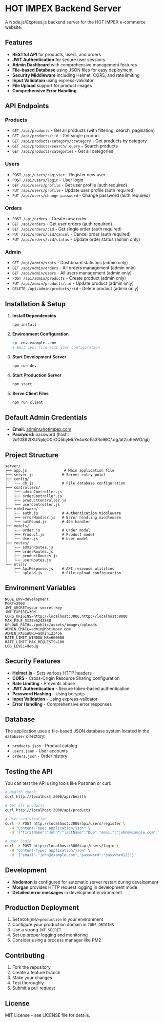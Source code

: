 # HOT IMPEX Backend Server

A Node.js/Express.js backend server for the HOT IMPEX e-commerce website.

## Features

- **RESTful API** for products, users, and orders
- **JWT Authentication** for secure user sessions
- **Admin Dashboard** with comprehensive management features
- **File-based Database** using JSON files for easy deployment
- **Security Middleware** including Helmet, CORS, and rate limiting
- **Input Validation** using express-validator
- **File Upload** support for product images
- **Comprehensive Error Handling**

## API Endpoints

### Products
- `GET /api/products` - Get all products (with filtering, search, pagination)
- `GET /api/products/:id` - Get single product
- `GET /api/products/category/:category` - Get products by category
- `GET /api/products/search/:query` - Search products
- `GET /api/products/categories` - Get all categories

### Users
- `POST /api/users/register` - Register new user
- `POST /api/users/login` - User login
- `GET /api/users/profile` - Get user profile (auth required)
- `PUT /api/users/profile` - Update user profile (auth required)
- `PUT /api/users/change-password` - Change password (auth required)

### Orders
- `POST /api/orders` - Create new order
- `GET /api/orders` - Get user orders (auth required)
- `GET /api/orders/:id` - Get single order (auth required)
- `PUT /api/orders/:id/cancel` - Cancel order (auth required)
- `PUT /api/orders/:id/status` - Update order status (admin only)

### Admin
- `GET /api/admin/stats` - Dashboard statistics (admin only)
- `GET /api/admin/orders` - All orders management (admin only)
- `GET /api/admin/users` - All users management (admin only)
- `POST /api/admin/products` - Create product (admin only)
- `PUT /api/admin/products/:id` - Update product (admin only)
- `DELETE /api/admin/products/:id` - Delete product (admin only)

## Installation & Setup

1. **Install Dependencies**
   ```bash
   npm install
   ```

2. **Environment Configuration**
   ```bash
   cp .env.example .env
   # Edit .env file with your configuration
   ```

3. **Start Development Server**
   ```bash
   npm run dev
   ```

4. **Start Production Server**
   ```bash
   npm start
   ```

5. **Serve Client Files**
   ```bash
   npm run client
   ```

## Default Admin Credentials

- **Email:** admin@hotimpex.com
- **Password:** password (hash: $2a$10$92IXUNpkjO0rOQ5byMi.Ye4oKoEa3Ro9llC/.og/at2.uheWG/igi)

## Project Structure

```
server/
├── app.js                 # Main application file
├── server.js             # Server entry point
├── config/
│   └── db.js             # File database configuration
├── controllers/
│   ├── adminController.js
│   ├── orderController.js
│   ├── productController.js
│   └── userController.js
├── middleware/
│   ├── auth.js           # Authentication middleware
│   ├── errorHandler.js   # Error handling middleware
│   └── notFound.js       # 404 handler
├── models/
│   ├── Order.js          # Order model
│   ├── Product.js        # Product model
│   └── User.js           # User model
├── routes/
│   ├── adminRoutes.js
│   ├── orderRoutes.js
│   ├── productRoutes.js
│   └── userRoutes.js
└── utils/
    ├── ApiResponse.js    # API response utilities
    └── upload.js         # File upload configuration
```

## Environment Variables

```env
NODE_ENV=development
PORT=3000
JWT_SECRET=your-secret-key
JWT_EXPIRE=30d
CORS_ORIGINS=http://localhost:3000,http://localhost:8000
MAX_FILE_SIZE=5242880
UPLOAD_PATH=./public/assets/images/uploads
ADMIN_EMAIL=admin@hotimpex.com
ADMIN_PASSWORD=admin123456
RATE_LIMIT_WINDOW_MS=600000
RATE_LIMIT_MAX_REQUESTS=100
LOG_LEVEL=debug
```

## Security Features

- **Helmet.js** - Sets various HTTP headers
- **CORS** - Cross-Origin Resource Sharing configuration
- **Rate Limiting** - Prevents abuse
- **JWT Authentication** - Secure token-based authentication
- **Password Hashing** - Using bcryptjs
- **Input Validation** - Using express-validator
- **Error Handling** - Comprehensive error responses

## Database

The application uses a file-based JSON database system located in the `database/` directory:

- `products.json` - Product catalog
- `users.json` - User accounts
- `orders.json` - Order history

## Testing the API

You can test the API using tools like Postman or curl:

```bash
# Health check
curl http://localhost:3000/api/health

# Get all products
curl http://localhost:3000/api/products

# User registration
curl -X POST http://localhost:3000/api/users/register \
  -H "Content-Type: application/json" \
  -d '{"firstName":"John","lastName":"Doe","email":"john@example.com","password":"password123"}'

# User login
curl -X POST http://localhost:3000/api/users/login \
  -H "Content-Type: application/json" \
  -d '{"email":"john@example.com","password":"password123"}'
```

## Development

- **Nodemon** is configured for automatic server restart during development
- **Morgan** provides HTTP request logging in development mode
- **Detailed error messages** in development environment

## Production Deployment

1. Set `NODE_ENV=production` in your environment
2. Configure your production domain in `CORS_ORIGINS`
3. Use a strong `JWT_SECRET`
4. Set up proper logging and monitoring
5. Consider using a process manager like PM2

## Contributing

1. Fork the repository
2. Create a feature branch
3. Make your changes
4. Test thoroughly
5. Submit a pull request

## License

MIT License - see LICENSE file for details.
